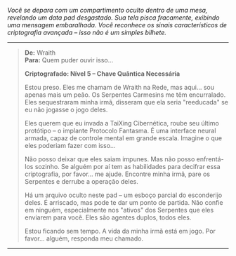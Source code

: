 _Você se depara com um compartimento oculto dentro de uma mesa, revelando um data pad desgastado. Sua tela pisca fracamente, exibindo uma mensagem embaralhada. Você reconhece os sinais característicos de criptografia avançada – isso não é um simples bilhete._

---

> **De:** Wraith  
> **Para:** Quem puder ouvir isso…
>
> **Criptografado: Nível 5 – Chave Quântica Necessária**
>
> Estou preso. Eles me chamam de Wraith na Rede, mas aqui… sou apenas mais um peão. Os Serpentes Carmesins me têm encurralado. Eles sequestraram minha irmã, disseram que ela seria "reeducada" se eu não jogasse o jogo deles.
>
> Eles querem que eu invada a TaiXing Cibernética, roube seu último protótipo – o implante Protocolo Fantasma. É uma interface neural armada, capaz de controle mental em grande escala. Imagine o que eles poderiam fazer com isso…
>
> Não posso deixar que eles saiam impunes. Mas não posso enfrentá-los sozinho. Se alguém por aí tem as habilidades para decifrar essa criptografia, por favor… me ajude. Encontre minha irmã, pare os Serpentes e derrube a operação deles.
>
> Há um arquivo oculto neste pad – um esboço parcial do esconderijo deles. É arriscado, mas pode te dar um ponto de partida. Não confie em ninguém, especialmente nos "ativos" dos Serpentes que eles enviarem para você. Eles são agentes duplos, todos eles.
>
> Estou ficando sem tempo. A vida da minha irmã está em jogo. Por favor… alguém, responda meu chamado.

---
